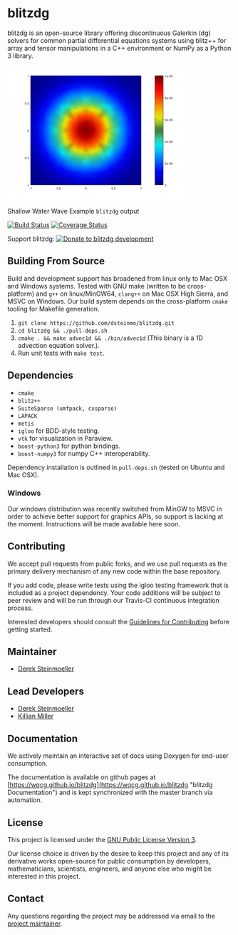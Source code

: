 # blitzdg

blitzdg is an open-source library offering discontinuous Galerkin (dg) solvers for common partial differential equations systems using blitz++ for array and tensor manipulations in a C++ environment or NumPy as a Python 3 library.

<img alt="shallow water wave example" src="https://raw.githubusercontent.com/WQCG/blitzdg/master/example/sw_coarsebox.gif" />

Shallow Water Wave Example ```blitzdg``` output

[![Build Status](https://travis-ci.org/dsteinmo/blitzdg.svg?branch=master)](https://travis-ci.org/WQCG/blitzdg) [![Coverage Status](https://coveralls.io/repos/github/WQCG/blitzdg/badge.svg?branch=master)](https://coveralls.io/github/WQCG/blitzdg?branch=master)

Support blitzdg: <a href="https://www.paypal.com/cgi-bin/webscr?cmd=_s-xclick&hosted_button_id=3RM7VGV28NEHU&source=url" ><img alt="Donate to blitzdg development" src="https://dantheman827.github.io/images/donate-button.svg" width="75" /></a>
<img alt="" border="0" src="https://www.paypal.com/en_CA/i/scr/pixel.gif" width="1" height="1" />


## Building From Source

Build and development support has broadened from linux only to Mac OSX and Windows systems. Tested with GNU make (written to be cross-platform) and `g++` on linux/MinGW64, `clang++` on Mac OSX High Sierra, and MSVC on Windows. Our build system depends on the cross-platform `cmake` tooling for Makefile generation.

1. `git clone https://github.com/dsteinmo/blitzdg.git`
2. `cd blitzdg && ./pull-deps.sh`
3. `cmake . && make advec1d && ./bin/advec1d` (This binary is a 1D advection equation solver.).
4. Run unit tests with `make test`.

## Dependencies

* `cmake`
* `blitz++`
* `SuiteSparse (umfpack, cxsparse)`
* `LAPACK`
* `metis`
* `igloo` for BDD-style testing.
* `vtk` for visualization in Paraview.
* `boost-python3` for python bindings.
* `boost-numpy3` for numpy C++ interoperability.

Dependency installation is outlined in `pull-deps.sh` (tested on Ubuntu and Mac OSX).

### Windows

Our windows distribution was recently switched from MinGW to MSVC in order to achieve better support for graphics APIs, so support is lacking at the moment. Instructions will be made available here soon.

## Contributing

We accept pull requests from public forks, and we use pull requests as the primary delivery mechanism of any new code within the base repository.

If you add code, please write tests using the igloo testing framework that is included as a project dependency. Your code additions will be subject to peer review and will be run through our Travis-CI continuous integration process.

Interested developers should consult the [Guidelines for Contributing](https://github.com/WQCG/blitzdg/blob/master/CONTRIBUTING.md "Contributing Markdown") before getting started.

## Maintainer

* [Derek Steinmoeller](https://github.com/dsteinmo)

## Lead Developers

* [Derek Steinmoeller](https://github.com/dsteinmo)
* [Killian Miller](https://github.com/k7miller)

## Documentation

We actively maintain an interactive set of docs using Doxygen for end-user consumption.

The documentation is available on github pages at [https://wqcg.github.io/blitzdg](https://wqcg.github.io/blitzdg "blitzdg Documentation") and is kept synchronized with the master branch via automation.

## License

This project is licensed under the [GNU Public License Version 3](https://www.gnu.org/licenses/gpl-3.0.en.html "GPLv3 License").

Our license choice is driven by the desire to keep this project and any of its derivative works open-source for public consumption by developers, mathematicians, scientists, engineers, and anyone else who might be interested in this project.

## Contact

Any questions regarding the project may be addressed via email to the [project maintainer](mailto:dsteinmo@wqcg.ca).
